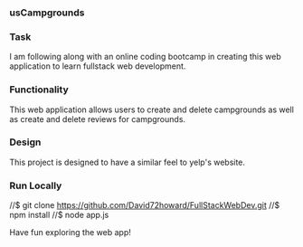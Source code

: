 ### usCampgrounds

### Task 
I am following along with an online coding bootcamp in creating this web application to learn fullstack web development. 

### Functionality 
This web application allows users to create and delete campgrounds as well as create and delete reviews for campgrounds.
### Design 
This project is designed to have a similar feel to yelp's website. 
### Run Locally 
//$ git clone https://github.com/David72howard/FullStackWebDev.git
//$ npm install
//$ node app.js

Have fun exploring the web app!

